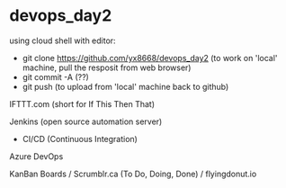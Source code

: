 # devops_day2

using cloud shell with editor:
- git clone https://github.com/yx8668/devops_day2 (to work on 'local' machine, pull the resposit from web browser)
- git commit -A (??)
- git push (to upload from 'local' machine back to github)

IFTTT.com (short for If This Then That)

Jenkins (open source automation server)
- CI/CD (Continuous Integration)

Azure DevOps

KanBan Boards / Scrumblr.ca (To Do, Doing, Done) / flyingdonut.io
